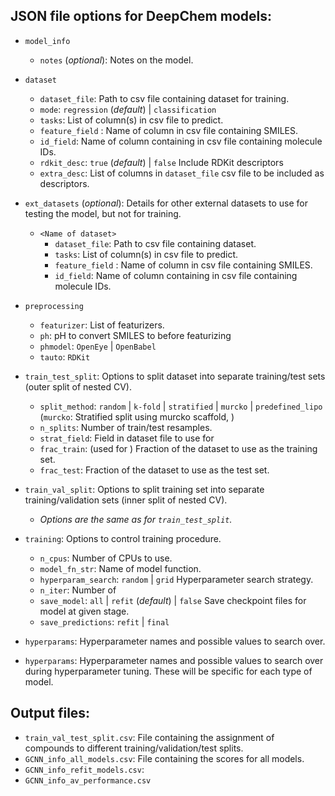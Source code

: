 ## JSON file options for DeepChem models:

- `model_info`
    - `notes` (*optional*): Notes on the model.
- `dataset`
    - `dataset_file`: Path to csv file containing dataset for training.
    - `mode`: `regression` (*default*) | `classification`
    - `tasks`: List of column(s) in csv file to predict.
    - `feature_field` : Name of column in csv file containing SMILES.
    - `id_field`: Name of column containing in csv file containing molecule IDs.
    - `rdkit_desc`: `true` (*default*) | `false` Include RDKit descriptors
    - `extra_desc`: List of columns in `dataset_file` csv file to be included as descriptors.

- `ext_datasets` (*optional*): Details for other external datasets to use for testing the model, but not for training.
    - `<Name of dataset>`
        - `dataset_file`: Path to csv file containing dataset.
        - `tasks`: List of column(s) in csv file to predict.
        - `feature_field` : Name of column in csv file containing SMILES.
        - `id_field`: Name of column containing in csv file containing molecule IDs.

- `preprocessing`
    - `featurizer`: List of featurizers.
    - `ph`: pH to convert SMILES to before featurizing
    - `phmodel`: `OpenEye` | `OpenBabel`
    - `tauto`: `RDKit`

- `train_test_split`: Options to split dataset into separate training/test sets (outer split of nested CV).
    - `split_method`: `random` | `k-fold` | `stratified` | `murcko` | `predefined_lipo`
        (`murcko`: Stratified split using murcko scaffold, )
    - `n_splits`: Number of train/test resamples.
    - `strat_field`: Field in dataset file to use for
    - `frac_train`: (used for ) Fraction of the dataset to use as the training set.
    - `frac_test`: Fraction of the dataset to use as the test set.

- `train_val_split`: Options to split training set into separate training/validation sets (inner split of nested CV).
    - *Options are the same as for `train_test_split`.*

- `training`: Options to control training procedure.
    - `n_cpus`: Number of CPUs to use.
    - `model_fn_str`: Name of model function.
    - `hyperparam_search`: `random` | `grid` Hyperparameter search strategy.
    - `n_iter`: Number of
    - `save_model`: `all` | `refit` (*default*) | `false` Save checkpoint files for model at given stage.
    - `save_predictions`: `refit` | `final`

- `hyperparams`: Hyperparameter names and possible values to search over.

- `hyperparams`: Hyperparameter names and possible values to search over during hyperparameter tuning.  These will be specific for each type of model.

## Output files:

- `train_val_test_split.csv`: File containing the assignment of compounds to different training/validation/test splits.
- `GCNN_info_all_models.csv`: File containing the scores for all models.
- `GCNN_info_refit_models.csv`:
- `GCNN_info_av_performance.csv`

<!--- ## Reload trained model:
 --->
